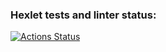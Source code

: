 ### Hexlet tests and linter status:
[![Actions Status](https://github.com/orishko/backend-project-lvl1/workflows/hexlet-check/badge.svg)](https://github.com/orishko/backend-project-lvl1/actions)
